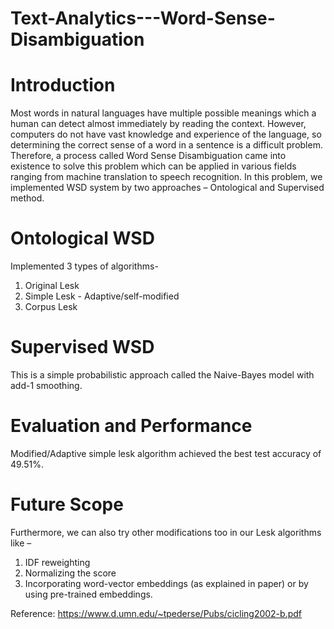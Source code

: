 # Text-Analytics---Word-Sense-Disambiguation
# Introduction
Most words in natural languages have multiple possible meanings which a human can detect almost immediately by reading the context. However, computers do not have vast knowledge and experience of the language, so determining the correct sense of a word in a sentence is a difficult problem. Therefore, a process called Word Sense Disambiguation came into existence to solve this problem which can be applied in various fields ranging from machine translation to speech recognition.
In this problem, we implemented WSD system by two approaches – Ontological and Supervised method.

# Ontological WSD
Implemented 3 types of algorithms-
1. Original Lesk
2. Simple Lesk - Adaptive/self-modified
3. Corpus Lesk

# Supervised WSD
This is a simple probabilistic approach called the Naive-Bayes model with add-1 smoothing.

# Evaluation and Performance
Modified/Adaptive simple lesk algorithm achieved the best test accuracy of 49.51%.

# Future Scope
Furthermore, we can also try other modifications too in our Lesk algorithms like –
1. IDF reweighting
2. Normalizing the score
3. Incorporating word-vector embeddings (as explained in paper) or by using pre-trained embeddings.


Reference: https://www.d.umn.edu/~tpederse/Pubs/cicling2002-b.pdf

